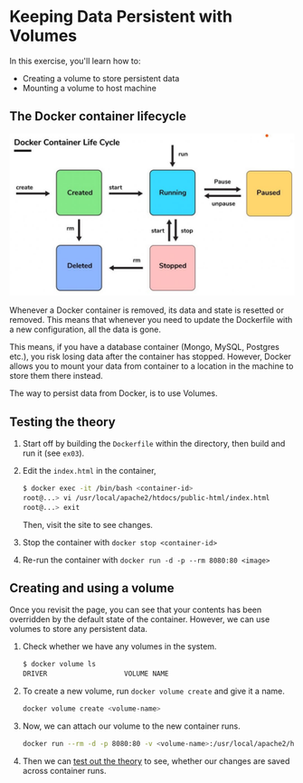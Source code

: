 # Keeping Data Persistent with Volumes

In this exercise, you'll learn how to:
* Creating a volume to store persistent data
* Mounting a volume to host machine

## The Docker container lifecycle
![Lifecycle of Docker Container](../assets/02.png)

Whenever a Docker container is removed, its data and state is resetted or removed. This means that whenever you need to update the Dockerfile with a new configuration, all the data is gone.

This means, if you have a database container (Mongo, MySQL, Postgres etc.), you risk losing data after the container has stopped. However, Docker allows you to mount your data from container to a location in the machine to store them there instead.

The way to persist data from Docker, is to use Volumes.

## Testing the theory
1. Start off by building the `Dockerfile` within the directory, then build and run it (see `ex03`).

2. Edit the `index.html` in the container,
   
   ```sh
   $ docker exec -it /bin/bash <container-id>
   root@...> vi /usr/local/apache2/htdocs/public-html/index.html
   root@...> exit
   ```

   Then, visit the site to see changes.

3. Stop the container with `docker stop <container-id>`

4. Re-run the container with `docker run -d -p --rm 8080:80 <image>`

## Creating and using a volume

Once you revisit the page, you can see that your contents has been overridden by the default state of the container. However, we can use volumes to store any persistent data.

1. Check whether we have any volumes in the system.
   
   ```sh
   $ docker volume ls
   DRIVER                   VOLUME NAME
   ```

2. To create a new volume, run `docker volume create` and give it a name.
   
   ```sh
   docker volume create <volume-name>
   ```

3. Now, we can attach our volume to the new container runs.
   
   ```sh
   docker run --rm -d -p 8080:80 -v <volume-name>:/usr/local/apache2/htdocs/ <image>
   ```

4. Then we can [test out the theory](#testing-the-theory) to see, whether our changes are saved across container runs.